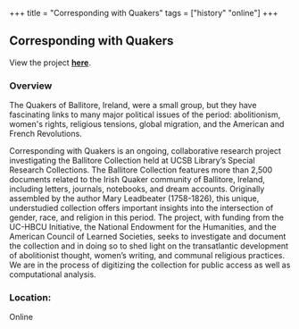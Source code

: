 +++
title = "Corresponding with Quakers"
tags = ["history" "online"]
+++

## Corresponding with Quakers

View the project [**here**](https://www.zooniverse.org/projects/rachaelsking/corresponding-with-quakers).

### Overview


The Quakers of Ballitore, Ireland, were a small group, but they have fascinating links to many major political issues of the period: abolitionism, women's rights, religious tensions, global migration, and the American and French Revolutions.

Corresponding with Quakers is an ongoing, collaborative research project investigating the Ballitore Collection held at UCSB Library’s Special Research Collections. The Ballitore Collection features more than 2,500 documents related to the Irish Quaker community of Ballitore, Ireland, including letters, journals, notebooks, and dream accounts. Originally assembled by the author Mary Leadbeater (1758-1826), this unique, understudied collection offers important insights into the intersection of gender, race, and religion in this period. The project, with funding from the UC-HBCU Initiative, the National Endowment for the Humanities, and the American Council of Learned Societies, seeks to investigate and document the collection and in doing so to shed light on the transatlantic development of abolitionist thought, women’s writing, and communal religious practices. We are in the process of digitizing the collection for public access as well as computational analysis.

### Location:
Online

